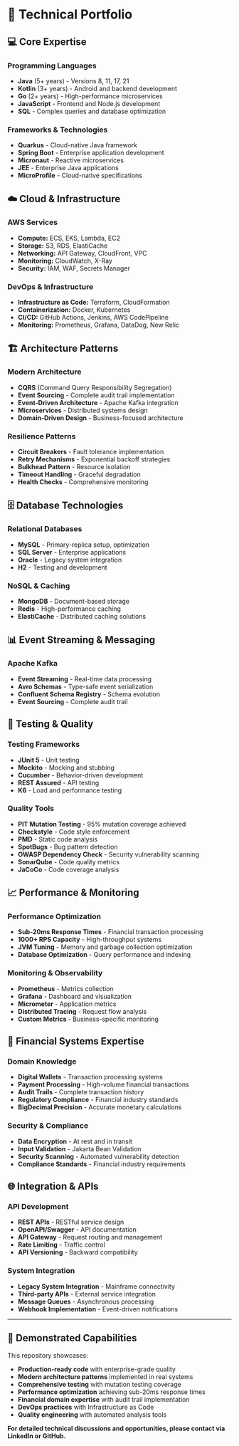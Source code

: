 # 🚀 Technical Portfolio

## 💻 **Core Expertise**

### **Programming Languages**
- **Java** (5+ years) - Versions 8, 11, 17, 21
- **Kotlin** (3+ years) - Android and backend development
- **Go** (2+ years) - High-performance microservices
- **JavaScript** - Frontend and Node.js development
- **SQL** - Complex queries and database optimization

### **Frameworks & Technologies**
- **Quarkus** - Cloud-native Java framework
- **Spring Boot** - Enterprise application development
- **Micronaut** - Reactive microservices
- **JEE** - Enterprise Java applications
- **MicroProfile** - Cloud-native specifications

## ☁️ **Cloud & Infrastructure**

### **AWS Services**
- **Compute:** ECS, EKS, Lambda, EC2
- **Storage:** S3, RDS, ElastiCache
- **Networking:** API Gateway, CloudFront, VPC
- **Monitoring:** CloudWatch, X-Ray
- **Security:** IAM, WAF, Secrets Manager

### **DevOps & Infrastructure**
- **Infrastructure as Code:** Terraform, CloudFormation
- **Containerization:** Docker, Kubernetes
- **CI/CD:** GitHub Actions, Jenkins, AWS CodePipeline
- **Monitoring:** Prometheus, Grafana, DataDog, New Relic

## 🏗️ **Architecture Patterns**

### **Modern Architecture**
- **CQRS** (Command Query Responsibility Segregation)
- **Event Sourcing** - Complete audit trail implementation
- **Event-Driven Architecture** - Apache Kafka integration
- **Microservices** - Distributed systems design
- **Domain-Driven Design** - Business-focused architecture

### **Resilience Patterns**
- **Circuit Breakers** - Fault tolerance implementation
- **Retry Mechanisms** - Exponential backoff strategies
- **Bulkhead Pattern** - Resource isolation
- **Timeout Handling** - Graceful degradation
- **Health Checks** - Comprehensive monitoring

## 🗄️ **Database Technologies**

### **Relational Databases**
- **MySQL** - Primary-replica setup, optimization
- **SQL Server** - Enterprise applications
- **Oracle** - Legacy system integration
- **H2** - Testing and development

### **NoSQL & Caching**
- **MongoDB** - Document-based storage
- **Redis** - High-performance caching
- **ElastiCache** - Distributed caching solutions

## 📊 **Event Streaming & Messaging**

### **Apache Kafka**
- **Event Streaming** - Real-time data processing
- **Avro Schemas** - Type-safe event serialization
- **Confluent Schema Registry** - Schema evolution
- **Event Sourcing** - Complete audit trail

## 🧪 **Testing & Quality**

### **Testing Frameworks**
- **JUnit 5** - Unit testing
- **Mockito** - Mocking and stubbing
- **Cucumber** - Behavior-driven development
- **REST Assured** - API testing
- **K6** - Load and performance testing

### **Quality Tools**
- **PIT Mutation Testing** - 95% mutation coverage achieved
- **Checkstyle** - Code style enforcement
- **PMD** - Static code analysis
- **SpotBugs** - Bug pattern detection
- **OWASP Dependency Check** - Security vulnerability scanning
- **SonarQube** - Code quality metrics
- **JaCoCo** - Code coverage analysis

## 📈 **Performance & Monitoring**

### **Performance Optimization**
- **Sub-20ms Response Times** - Financial transaction processing
- **1000+ RPS Capacity** - High-throughput systems
- **JVM Tuning** - Memory and garbage collection optimization
- **Database Optimization** - Query performance and indexing

### **Monitoring & Observability**
- **Prometheus** - Metrics collection
- **Grafana** - Dashboard and visualization
- **Micrometer** - Application metrics
- **Distributed Tracing** - Request flow analysis
- **Custom Metrics** - Business-specific monitoring

## 🏦 **Financial Systems Expertise**

### **Domain Knowledge**
- **Digital Wallets** - Transaction processing systems
- **Payment Processing** - High-volume financial transactions
- **Audit Trails** - Complete transaction history
- **Regulatory Compliance** - Financial industry standards
- **BigDecimal Precision** - Accurate monetary calculations

### **Security & Compliance**
- **Data Encryption** - At rest and in transit
- **Input Validation** - Jakarta Bean Validation
- **Security Scanning** - Automated vulnerability detection
- **Compliance Standards** - Financial industry requirements

## 🌐 **Integration & APIs**

### **API Development**
- **REST APIs** - RESTful service design
- **OpenAPI/Swagger** - API documentation
- **API Gateway** - Request routing and management
- **Rate Limiting** - Traffic control
- **API Versioning** - Backward compatibility

### **System Integration**
- **Legacy System Integration** - Mainframe connectivity
- **Third-party APIs** - External service integration
- **Message Queues** - Asynchronous processing
- **Webhook Implementation** - Event-driven notifications

---

## 🎯 **Demonstrated Capabilities**

This repository showcases:
- **Production-ready code** with enterprise-grade quality
- **Modern architecture patterns** implemented in real systems
- **Comprehensive testing** with mutation testing coverage
- **Performance optimization** achieving sub-20ms response times
- **Financial domain expertise** with audit trail implementation
- **DevOps practices** with Infrastructure as Code
- **Quality engineering** with automated analysis tools

**For detailed technical discussions and opportunities, please contact via LinkedIn or GitHub.**
